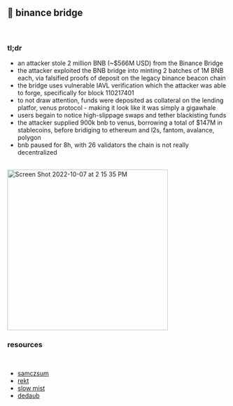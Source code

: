 ## 🍳 binance bridge

<br>

### tl;dr

*  an attacker stole 2 million BNB (~$566M USD) from the Binance Bridge
*  the attacker exploited the BNB bridge into minting 2 batches of 1M BNB each, via falsified proofs of deposit on the legacy binance beacon chain
*  the bridge uses vulnerable IAVL verification which the attacker was able to forge, specifically for block 110217401
*  to not draw attention, funds were deposited as collateral on the lending platfor, venus protocol - making it look like it was simply a gigawhale
*  users begain to notice high-slippage swaps and tether blackisting funds
*  the attacker supplied 900k bnb to venus, borrowing a total of $147M in stablecoins, before bridiging to ethereum and l2s, fantom, avalance, polygon
*  bnb paused for 8h, with 26 validators the chain is not really decentralized

<br>

<img width="367" alt="Screen Shot 2022-10-07 at 2 15 35 PM" src="https://user-images.githubusercontent.com/1130416/194653537-f69b7c4b-0d72-43ef-a871-363b723a2e34.png">


<br>

### resources

<br>

* [samczsum](https://twitter.com/samczsun/status/1578167198203289600)
* [rekt](https://rekt.news/bnb-bridge-rekt/)
* [slow mist](https://twitter.com/SlowMist_Team/status/1578220472373649408)
* [dedaub](https://twitter.com/dedaub/status/1578428002701959170)

